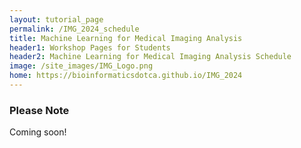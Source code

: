 ```yaml
---
layout: tutorial_page
permalink: /IMG_2024_schedule
title: Machine Learning for Medical Imaging Analysis
header1: Workshop Pages for Students
header2: Machine Learning for Medical Imaging Analysis Schedule
image: /site_images/IMG_Logo.png
home: https://bioinformaticsdotca.github.io/IMG_2024
---
```


### Please Note
Coming soon!